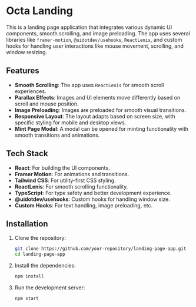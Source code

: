# Octa Landing

This is a landing page application that integrates various dynamic UI components, smooth scrolling, and image preloading. The app uses several libraries like `framer-motion`, `@uidotdev/usehooks`, `ReactLenis`, and custom hooks for handling user interactions like mouse movement, scrolling, and window resizing.

## Features

- **Smooth Scrolling**: The app uses `ReactLenis` for smooth scroll experiences.
- **Parallax Effects**: Images and UI elements move differently based on scroll and mouse position.
- **Image Preloading**: Images are preloaded for smooth visual transitions.
- **Responsive Layout**: The layout adapts based on screen size, with specific styling for mobile and desktop views.
- **Mint Page Modal**: A modal can be opened for minting functionality with smooth transitions and animations.

## Tech Stack

- **React**: For building the UI components.
- **Framer Motion**: For animations and transitions.
- **Tailwind CSS**: For utility-first CSS styling.
- **ReactLenis**: For smooth scrolling functionality.
- **TypeScript**: For type safety and better development experience.
- **@uidotdev/usehooks**: Custom hooks for handling window size.
- **Custom Hooks**: For text handling, image preloading, etc.

## Installation

1. Clone the repository:

   ```bash
   git clone https://github.com/your-repository/landing-page-app.git
   cd landing-page-app
   ```

2. Install the dependencies:

   ```bash
   npm install
   ```

3. Run the development server:

   ```bash
   npm start
   ```
